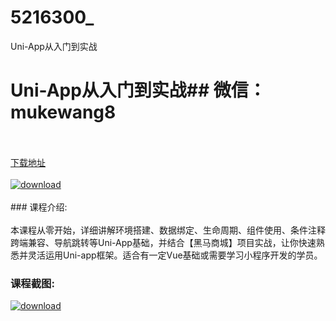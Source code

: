 # 5216300_
Uni-App从入门到实战
# Uni-App从入门到实战## 微信：mukewang8
<br/></br>[下载地址](http://www.36tz.cn/article/5216300 "下载地址")
<br/></br>[![download](http://36tz.cn/muke_img/2020_11_1-76-300x167.png "下载地址")](http://www.36tz.cn/article/5216300 "下载地址")
<br/></br>### 课程介绍:<br/></br>本课程从零开始，详细讲解环境搭建、数据绑定、生命周期、组件使用、条件注释跨端兼容、导航跳转等Uni-App基础，并结合【黑马商城】项目实战，让你快速熟悉并灵活运用Uni-app框架。适合有一定Vue基础或需要学习小程序开发的学员。

### 课程截图:
[![download](http://36tz.cn/muke_img/2020_11_2-75.png "下载地址")](http://www.36tz.cn/article/5216300 "下载地址")
